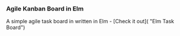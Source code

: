 ### Agile Kanban Board in Elm

A simple agile task board in written in Elm - [Check it out]( "Elm Task Board")
